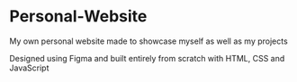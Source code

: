 # Personal-Website
My own personal website made to showcase myself as well as my projects

Designed using Figma and built entirely from scratch with HTML, CSS and JavaScript
